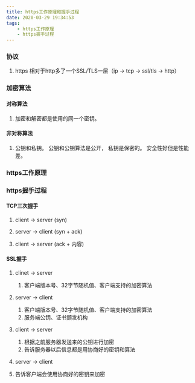 ```yaml
---
title: https工作原理和握手过程
date: 2020-03-29 19:34:53
tags:
    - https工作原理
    - https握手过程
---
```


### 协议
1. https 相对于http多了一个SSL/TLS一层（ip -> tcp -> ssl/tls -> http）

### 加密算法
#### 对称算法
1. 加密和解密都是使用的同一个密钥。

#### 非对称算法
1. 公钥和私钥。 公钥和公钥算法是公开， 私钥是保密的。 安全性好但是性能差。

### https工作原理



### https握手过程
#### TCP三次握手
1. client -> server  (syn)

2. server -> client  (syn + ack)

3. client -> server  (ack + 内容) 

#### SSL握手
1. clinet -> server 
   1. 客户端版本号、32字节随机值、客户端支持的加密算法

2. server -> client 
   1. 客户端版本号、32字节随机值、客户端支持的加密算法
   2. 服务端公钥、证书颁发机构

3. client -> server
   1. 根据之前服务器发送来的公钥进行加密
   2. 告诉服务器以后信息都是用协商好的密钥和算法

4. server -> client
  1. 告诉客户端会使用协商好的密钥来加密